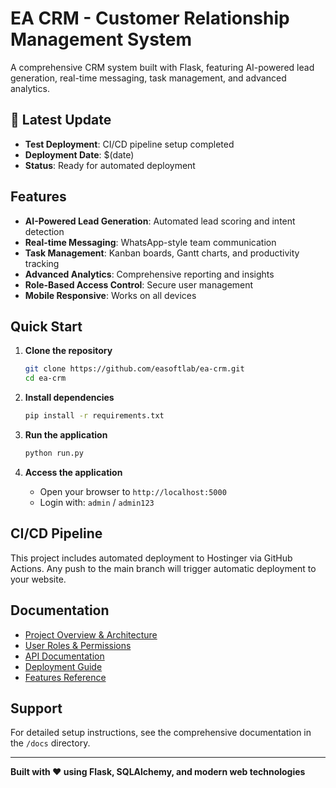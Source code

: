 # EA CRM - Customer Relationship Management System

A comprehensive CRM system built with Flask, featuring AI-powered lead generation, real-time messaging, task management, and advanced analytics.

## 🚀 **Latest Update**
- **Test Deployment**: CI/CD pipeline setup completed
- **Deployment Date**: $(date)
- **Status**: Ready for automated deployment

## Features

- **AI-Powered Lead Generation**: Automated lead scoring and intent detection
- **Real-time Messaging**: WhatsApp-style team communication
- **Task Management**: Kanban boards, Gantt charts, and productivity tracking
- **Advanced Analytics**: Comprehensive reporting and insights
- **Role-Based Access Control**: Secure user management
- **Mobile Responsive**: Works on all devices

## Quick Start

1. **Clone the repository**
   ```bash
   git clone https://github.com/easoftlab/ea-crm.git
   cd ea-crm
   ```

2. **Install dependencies**
   ```bash
   pip install -r requirements.txt
   ```

3. **Run the application**
   ```bash
   python run.py
   ```

4. **Access the application**
   - Open your browser to `http://localhost:5000`
   - Login with: `admin` / `admin123`

## CI/CD Pipeline

This project includes automated deployment to Hostinger via GitHub Actions. Any push to the main branch will trigger automatic deployment to your website.

## Documentation

- [Project Overview & Architecture](docs/01_PROJECT_OVERVIEW_AND_ARCHITECTURE.md)
- [User Roles & Permissions](docs/02_USER_ROLES_AND_PERMISSIONS_GUIDE.md)
- [API Documentation](docs/03_API_DOCUMENTATION_AND_INTEGRATION.md)
- [Deployment Guide](docs/04_DEPLOYMENT_AND_DEVOPS_GUIDE.md)
- [Features Reference](docs/05_FEATURES_AND_FUNCTIONALITY_REFERENCE.md)

## Support

For detailed setup instructions, see the comprehensive documentation in the `/docs` directory.

---

**Built with ❤️ using Flask, SQLAlchemy, and modern web technologies** 